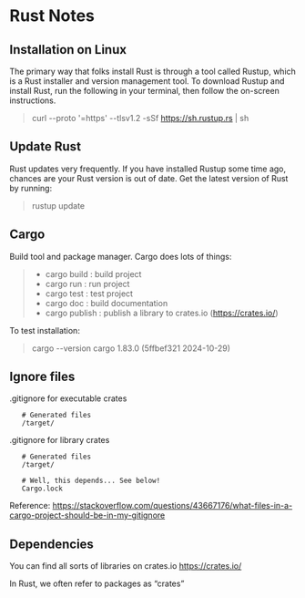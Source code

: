 # Rust Notes


## Installation on Linux
The primary way that folks install Rust is through a tool called Rustup, which is a Rust installer and version management tool.
To download Rustup and install Rust, run the following in your terminal, then follow the on-screen instructions.

> curl --proto '=https' --tlsv1.2 -sSf https://sh.rustup.rs | sh


## Update Rust
Rust updates very frequently. If you have installed Rustup some time ago, chances are your Rust version is out of date. Get the latest version of Rust by running:

> rustup update


## Cargo
Build tool and package manager. Cargo does lots of things:

> - cargo build   : build project
> - cargo run     : run project
> - cargo test    : test project
> - cargo doc     : build documentation
> - cargo publish : publish a library to crates.io (https://crates.io/)

To test installation:

> cargo --version
cargo 1.83.0 (5ffbef321 2024-10-29)


## Ignore files
.gitignore for executable crates
```
   # Generated files
   /target/
```

.gitignore for library crates
```
   # Generated files
   /target/

   # Well, this depends... See below!
   Cargo.lock
```

Reference:
https://stackoverflow.com/questions/43667176/what-files-in-a-cargo-project-should-be-in-my-gitignore


## Dependencies

You can find all sorts of libraries on crates.io
https://crates.io/

In Rust, we often refer to packages as “crates”

